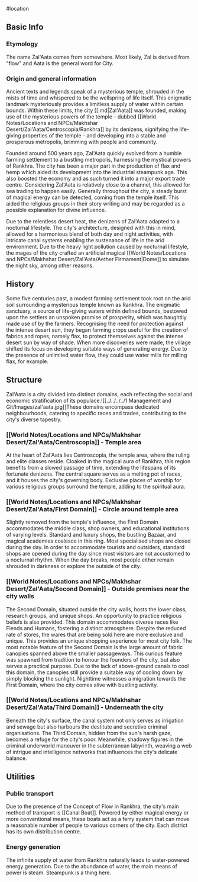 #location 

## Basic Info
### Etymology
The name Zal'Aata comes from somewhere. Most likely, Zal is derived from "flow" and Aata is the general word for City.
### Origin and general information
Ancient texts and legends speak of a mysterious temple, shrouded in the mists of time and whispered to be the wellspring of life itself. This enigmatic landmark mysteriously provides a limitless supply of water within certain bounds. Within these limits, the city [[.md|Zal'Aata]] was founded, making use of the mysterious powers of the temple - dubbed [[World Notes/Locations and NPCs/Makhshar Desert/Zal'Aata/Centroscopia/Rankhra]] by its denizens, signifying the life-giving properties of the temple - and developing into a stable and prosperous metropolis, brimming with people and community.

Founded around 500 years ago, Zal'Aata quickly evolved from a humble farming settlement to a bustling metropolis, harnessing the mystical powers of Rankhra. The city has been a major part in the production of flax and hemp which aided its development into the industrial steampunk age. This also boosted the economy and as such turned it into a major export trade centre. Considering Zal'Aata is relatively close to a channel, this allowed for sea trading to happen easily. Generally throughout the city, a steady burst of magical energy can be detected, coming from the temple itself. This aided the religious groups in their story writing and may be regarded as a possible explanation for divine influence.

Due to the relentless desert heat, the denizens of Zal'Aata adapted to a nocturnal lifestyle. The city's architecture, designed with this in mind, allowed for a harmonious blend of both day and night activities, with intricate canal systems enabling the sustenance of life in the arid environment. Due to the heavy light pollution caused by nocturnal lifestyle, the mages of the city crafted an artificial magical [[World Notes/Locations and NPCs/Makhshar Desert/Zal'Aata/Aether Firmament|Dome]] to simulate the night sky, among other reasons.
## History
Some five centuries past, a modest farming settlement took root on the arid soil surrounding a mysterious temple known as Rankhra. The enigmatic sanctuary, a source of life-giving waters within defined bounds, bestowed upon the settlers an unspoken promise of prosperity, which was haughtily made use of by the farmers. Recognising the need for protection against the intense desert sun, they began farming crops useful for the creation of fabrics and ropes, namely flax, to protect themselves against the intense desert sun by way of shade.
When more discoveries were made, the village shifted its focus on developing suitable ways of generating energy. Due to the presence of unlimited water flow, they could use water mills for milling flax, for example. 

## Structure

Zal'Aata is a city divided into distinct domains, each reflecting the social and economic stratification of its populace.![[../../../../1 Management and Git/Images/zal'aata.jpg]]These domains encompass dedicated neighbourhoods, catering to specific races and trades, contributing to the city's diverse tapestry.
### [[World Notes/Locations and NPCs/Makhshar Desert/Zal'Aata/Centroscopia]] - Temple area
At the heart of Zal'Aata lies Centroscopia, the temple area, where the ruling and elite classes reside. Cloaked in the magical aura of Rankhra, this region benefits from a slowed passage of time, extending the lifespans of its fortunate denizens. The central square serves as a melting pot of races, and it houses the city's governing body. Exclusive places of worship for various religious groups surround the temple, adding to the spiritual aura.
### [[World Notes/Locations and NPCs/Makhshar Desert/Zal'Aata/First Domain]] - Circle around temple area
Slightly removed from the temple's influence, the First Domain accommodates the middle class, shop owners, and educational institutions of varying levels. Standard and luxury shops, the bustling Bazaar, and magical academies coalesce in this ring.
Most specialised shops are closed during the day. In order to accommodate tourists and outsiders, standard shops are opened during the day since most visitors are not accustomed to a nocturnal rhythm. When the day breaks, most people either remain shrouded in darkness or explore the outside of the city.
### [[World Notes/Locations and NPCs/Makhshar Desert/Zal'Aata/Second Domain]] - Outside premises near the city walls
The Second Domain, situated outside the city walls, hosts the lower class, research groups, and unique shops. An opportunity to practice religious beliefs is also provided.
This domain accommodates diverse races like Fiends and Humans, fostering a distinct atmosphere.
Despite the reduced rate of stores, the wares that are being sold here are more exclusive and unique. This provides an unique shopping experience for most city folk.
The most notable feature of the Second Domain is the large amount of fabric canopies spanned above the smaller passageways. This curious feature was spawned from tradition to honour the founders of the city, but also serves a practical purpose. Due to the lack of above-ground canals to cool this domain, the canopies still provide a suitable way of cooling down by simply blocking the sunlight.
Nighttime witnesses a migration towards the First Domain, where the city comes alive with bustling activity.
### [[World Notes/Locations and NPCs/Makhshar Desert/Zal'Aata/Third Domain]] - Underneath the city
Beneath the city's surface, the canal system not only serves as irrigation and sewage but also harbours the destitute and secretive criminal organisations. The Third Domain, hidden from the sun's harsh gaze, becomes a refuge for the city's poor. Meanwhile, shadowy figures in the criminal underworld maneuver in the subterranean labyrinth, weaving a web of intrigue and intelligence networks that influences the city's delicate balance.

## Utilities
### Public transport
Due to the presence of the Concept of Flow in Rankhra, the city's main method of transport is [[Canal Boat]]. Powered by either magical energy or more conventional means, these boats act as a ferry system that can move a reasonable number of people to various corners of the city. Each district has its own distribution centre. 
### Energy generation
The infinite supply of water from Rankhra naturally leads to water-powered energy generation. Due to the abundance of water, the main means of power is steam. Steampunk is a thing here.